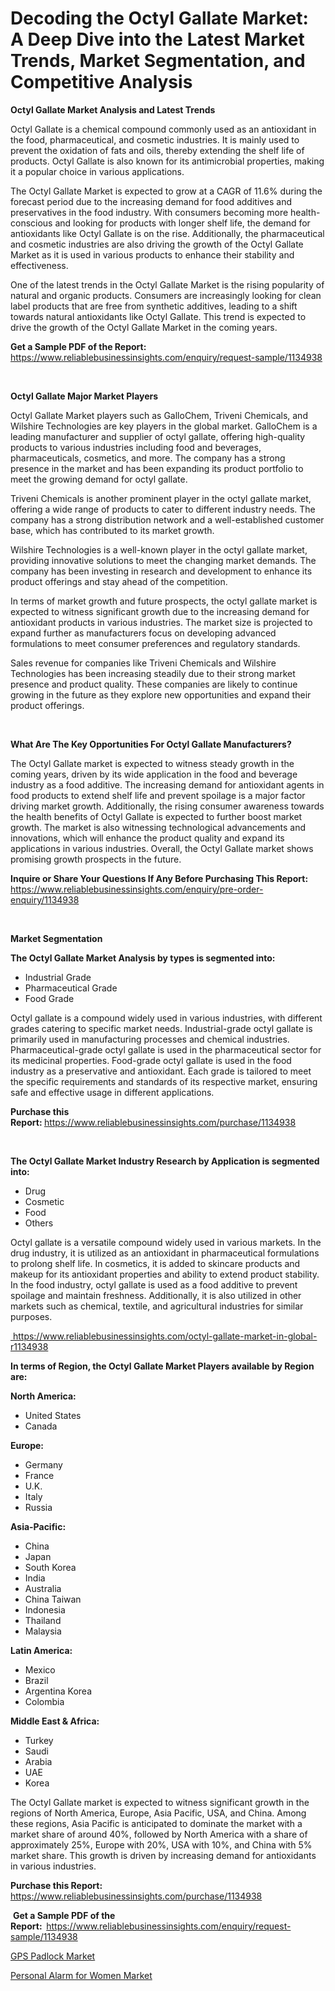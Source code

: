 <p><h1>Decoding the Octyl Gallate Market: A Deep Dive into the Latest Market Trends, Market Segmentation, and Competitive Analysis</h1></p><p><strong>Octyl Gallate Market Analysis and Latest Trends</strong></p>
<p><p>Octyl Gallate is a chemical compound commonly used as an antioxidant in the food, pharmaceutical, and cosmetic industries. It is mainly used to prevent the oxidation of fats and oils, thereby extending the shelf life of products. Octyl Gallate is also known for its antimicrobial properties, making it a popular choice in various applications.</p><p>The Octyl Gallate Market is expected to grow at a CAGR of 11.6% during the forecast period due to the increasing demand for food additives and preservatives in the food industry. With consumers becoming more health-conscious and looking for products with longer shelf life, the demand for antioxidants like Octyl Gallate is on the rise. Additionally, the pharmaceutical and cosmetic industries are also driving the growth of the Octyl Gallate Market as it is used in various products to enhance their stability and effectiveness.</p><p>One of the latest trends in the Octyl Gallate Market is the rising popularity of natural and organic products. Consumers are increasingly looking for clean label products that are free from synthetic additives, leading to a shift towards natural antioxidants like Octyl Gallate. This trend is expected to drive the growth of the Octyl Gallate Market in the coming years.</p></p>
<p><strong>Get a Sample PDF of the Report:&nbsp;</strong> <a href="https://www.reliablebusinessinsights.com/enquiry/request-sample/1134938">https://www.reliablebusinessinsights.com/enquiry/request-sample/1134938</a></p>
<p>&nbsp;</p>
<p><strong>Octyl Gallate Major Market Players</strong></p>
<p><p>Octyl Gallate Market players such as GalloChem, Triveni Chemicals, and Wilshire Technologies are key players in the global market. GalloChem is a leading manufacturer and supplier of octyl gallate, offering high-quality products to various industries including food and beverages, pharmaceuticals, cosmetics, and more. The company has a strong presence in the market and has been expanding its product portfolio to meet the growing demand for octyl gallate.</p><p>Triveni Chemicals is another prominent player in the octyl gallate market, offering a wide range of products to cater to different industry needs. The company has a strong distribution network and a well-established customer base, which has contributed to its market growth.</p><p>Wilshire Technologies is a well-known player in the octyl gallate market, providing innovative solutions to meet the changing market demands. The company has been investing in research and development to enhance its product offerings and stay ahead of the competition.</p><p>In terms of market growth and future prospects, the octyl gallate market is expected to witness significant growth due to the increasing demand for antioxidant products in various industries. The market size is projected to expand further as manufacturers focus on developing advanced formulations to meet consumer preferences and regulatory standards.</p><p>Sales revenue for companies like Triveni Chemicals and Wilshire Technologies has been increasing steadily due to their strong market presence and product quality. These companies are likely to continue growing in the future as they explore new opportunities and expand their product offerings.</p></p>
<p>&nbsp;</p>
<p><strong>What Are The Key Opportunities For Octyl Gallate Manufacturers?</strong></p>
<p><p>The Octyl Gallate market is expected to witness steady growth in the coming years, driven by its wide application in the food and beverage industry as a food additive. The increasing demand for antioxidant agents in food products to extend shelf life and prevent spoilage is a major factor driving market growth. Additionally, the rising consumer awareness towards the health benefits of Octyl Gallate is expected to further boost market growth. The market is also witnessing technological advancements and innovations, which will enhance the product quality and expand its applications in various industries. Overall, the Octyl Gallate market shows promising growth prospects in the future.</p></p>
<p><strong>Inquire or Share Your Questions If Any Before Purchasing This Report:</strong> <a href="https://www.reliablebusinessinsights.com/enquiry/pre-order-enquiry/1134938">https://www.reliablebusinessinsights.com/enquiry/pre-order-enquiry/1134938</a></p>
<p>&nbsp;</p>
<p><strong>Market Segmentation</strong></p>
<p><strong>The Octyl Gallate Market Analysis by types is segmented into:</strong></p>
<p><ul><li>Industrial Grade</li><li>Pharmaceutical Grade</li><li>Food Grade</li></ul></p>
<p><p>Octyl gallate is a compound widely used in various industries, with different grades catering to specific market needs. Industrial-grade octyl gallate is primarily used in manufacturing processes and chemical industries. Pharmaceutical-grade octyl gallate is used in the pharmaceutical sector for its medicinal properties. Food-grade octyl gallate is used in the food industry as a preservative and antioxidant. Each grade is tailored to meet the specific requirements and standards of its respective market, ensuring safe and effective usage in different applications.</p></p>
<p><strong>Purchase this Report:&nbsp;</strong><a href="https://www.reliablebusinessinsights.com/purchase/1134938">https://www.reliablebusinessinsights.com/purchase/1134938</a></p>
<p>&nbsp;</p>
<p><strong>The Octyl Gallate Market Industry Research by Application is segmented into:</strong></p>
<p><ul><li>Drug</li><li>Cosmetic</li><li>Food</li><li>Others</li></ul></p>
<p><p>Octyl gallate is a versatile compound widely used in various markets. In the drug industry, it is utilized as an antioxidant in pharmaceutical formulations to prolong shelf life. In cosmetics, it is added to skincare products and makeup for its antioxidant properties and ability to extend product stability. In the food industry, octyl gallate is used as a food additive to prevent spoilage and maintain freshness. Additionally, it is also utilized in other markets such as chemical, textile, and agricultural industries for similar purposes.</p></p>
<p><a href="https://www.reliablebusinessinsights.com/octyl-gallate-market-in-global-r1134938">&nbsp;https://www.reliablebusinessinsights.com/octyl-gallate-market-in-global-r1134938</a></p>
<p><strong>In terms of Region, the Octyl Gallate Market Players available by Region are:</strong></p>
<p>
    <p> <strong> North America: </strong>
        <ul>
            <li>United States</li>
            <li>Canada</li>
        </ul>
        </p> 
    <p> <strong> Europe: </strong>
        <ul>
            <li>Germany</li>
            <li>France</li>
            <li>U.K.</li>
            <li>Italy</li>
            <li>Russia</li>
        </ul>
        </p> 
    <p> <strong> Asia-Pacific: </strong>
        <ul>
            <li>China</li>
            <li>Japan</li>
            <li>South Korea</li>
            <li>India</li>
            <li>Australia</li>
            <li>China Taiwan</li>
            <li>Indonesia</li>
            <li>Thailand</li>
            <li>Malaysia</li>
        </ul>
        </p> 
    <p> <strong> Latin America: </strong>
        <ul>
            <li>Mexico</li>
            <li>Brazil</li>
            <li>Argentina Korea</li>
            <li>Colombia</li>
        </ul>
        </p> 
    <p> <strong> Middle East & Africa: </strong>
        <ul>
            <li>Turkey</li>
            <li>Saudi</li>
            <li>Arabia</li>
            <li>UAE</li>
            <li>Korea</li>
        </ul>
    </p>
    </p>
<p><p>The Octyl Gallate market is expected to witness significant growth in the regions of North America, Europe, Asia Pacific, USA, and China. Among these regions, Asia Pacific is anticipated to dominate the market with a market share of around 40%, followed by North America with a share of approximately 25%, Europe with 20%, USA with 10%, and China with 5% market share. This growth is driven by increasing demand for antioxidants in various industries.</p></p>
<p><strong>Purchase this Report: </strong><a href="https://www.reliablebusinessinsights.com/purchase/1134938">https://www.reliablebusinessinsights.com/purchase/1134938</a></p>
<p>&nbsp;<strong>Get a Sample PDF of the Report:&nbsp;&nbsp;</strong><a href="https://www.reliablebusinessinsights.com/enquiry/request-sample/1134938">https://www.reliablebusinessinsights.com/enquiry/request-sample/1134938</a></p>
<p><strong></strong></p>
<p><p><a href="https://view.publitas.com/reportprime-1/gps-padlock-market-forecasts-market-trends-and-impact-analysis-2024-2031/">GPS Padlock Market</a></p><p><a href="https://view.publitas.com/reportprime-1/global-personal-alarm-for-women-market-size-is-expected-to-reach-at-a-cagr-of-7-6-and-this-report-covers-market-growth-trend-opportunity-and-forecast-2024-2031/">Personal Alarm for Women Market</a></p></p>